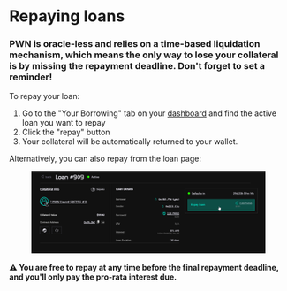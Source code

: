 # Repaying loans

### PWN is **oracle-less** and relies on a **time-based liquidation mechanism**, which means the only way to lose your collateral is by missing the repayment deadline. Don't forget to set a reminder!

To repay your loan:

1. Go to the "Your Borrowing" tab on your [dashboard](https://app.pwn.xyz/#/dashboard/) and find the active loan you want to repay
2. Click the "repay" button
3. Your collateral will be automatically returned to your wallet.

Alternatively, you can also repay from the loan page:

<figure><img src="../../.gitbook/assets/image (6).png" alt=""><figcaption></figcaption></figure>

**⚠️ You are free to repay at any time before the final repayment deadline, and you'll only pay the pro-rata interest due.**
